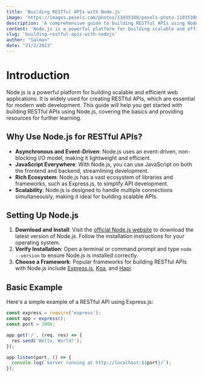 ```yaml
---
title: 'Building RESTful APIs with Node.js'
image: 'https://images.pexels.com/photos/11035380/pexels-photo-11035380.jpeg?auto=compress&cs=tinysrgb&w=1260&h=750&dpr=1'
description: 'A comprehensive guide to building RESTful APIs using Node.js.'
content: 'Node.js is a powerful platform for building scalable and efficient web applications...'
slug: 'building-restful-apis-with-nodejs'
author: "Salman"
date: "21/2/2023"
---
```


# Introduction

Node.js is a powerful platform for building scalable and efficient web applications. It is widely used for creating RESTful APIs, which are essential for modern web development. This guide will help you get started with building RESTful APIs using Node.js, covering the basics and providing resources for further learning.

## Why Use Node.js for RESTful APIs?

- **Asynchronous and Event-Driven**: Node.js uses an event-driven, non-blocking I/O model, making it lightweight and efficient.
- **JavaScript Everywhere**: With Node.js, you can use JavaScript on both the frontend and backend, streamlining development.
- **Rich Ecosystem**: Node.js has a vast ecosystem of libraries and frameworks, such as Express.js, to simplify API development.
- **Scalability**: Node.js is designed to handle multiple connections simultaneously, making it ideal for building scalable APIs.

## Setting Up Node.js

1. **Download and Install**: Visit the [official Node.js website](https://nodejs.org/en/download/) to download the latest version of Node.js. Follow the installation instructions for your operating system.
2. **Verify Installation**: Open a terminal or command prompt and type `node --version` to ensure Node.js is installed correctly.
3. **Choose a Framework**: Popular frameworks for building RESTful APIs with Node.js include [Express.js](https://expressjs.com/), [Koa](https://koajs.com/), and [Hapi](https://hapi.dev/).

## Basic Example

Here's a simple example of a RESTful API using Express.js:

```javascript
const express = require('express');
const app = express();
const port = 3000;

app.get('/', (req, res) => {
  res.send('Hello, World!');
});

app.listen(port, () => {
  console.log(`Server running at http://localhost:${port}/`);
});
